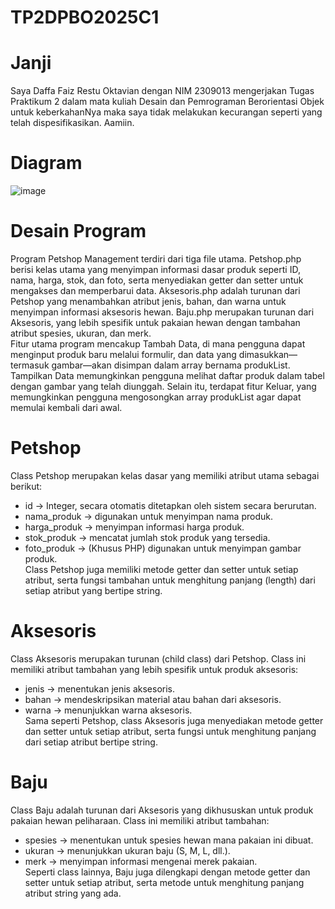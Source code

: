 # TP2DPBO2025C1
# Janji
Saya Daffa Faiz Restu Oktavian dengan NIM 2309013 mengerjakan Tugas Praktikum 2 dalam mata kuliah Desain dan Pemrograman Berorientasi Objek untuk keberkahanNya maka saya tidak melakukan kecurangan seperti yang telah dispesifikasikan. Aamiin.
# Diagram
![image](https://github.com/user-attachments/assets/9ea64a3a-88c7-4b54-8cc3-336c62df6f80)
# Desain Program
Program Petshop Management terdiri dari tiga file utama. Petshop.php berisi kelas utama yang menyimpan informasi dasar produk seperti ID, nama, harga, stok, dan foto, serta menyediakan getter dan setter untuk mengakses dan memperbarui data. Aksesoris.php adalah turunan dari Petshop yang menambahkan atribut jenis, bahan, dan warna untuk menyimpan informasi aksesoris hewan. Baju.php merupakan turunan dari Aksesoris, yang lebih spesifik untuk pakaian hewan dengan tambahan atribut spesies, ukuran, dan merk.  
Fitur utama program mencakup Tambah Data, di mana pengguna dapat menginput produk baru melalui formulir, dan data yang dimasukkan—termasuk gambar—akan disimpan dalam array bernama produkList. Tampilkan Data memungkinkan pengguna melihat daftar produk dalam tabel dengan gambar yang telah diunggah. Selain itu, terdapat fitur Keluar, yang memungkinkan pengguna mengosongkan array produkList agar dapat memulai kembali dari awal.
# Petshop
Class Petshop merupakan kelas dasar yang memiliki atribut utama sebagai berikut:  
- id → Integer, secara otomatis ditetapkan oleh sistem secara berurutan.  
- nama_produk → digunakan untuk menyimpan nama produk.  
- harga_produk → menyimpan informasi harga produk.  
- stok_produk → mencatat jumlah stok produk yang tersedia.  
- foto_produk → (Khusus PHP) digunakan untuk menyimpan gambar produk.  
Class Petshop juga memiliki metode getter dan setter untuk setiap atribut, serta fungsi tambahan untuk menghitung panjang (length) dari setiap atribut yang bertipe string.  
# Aksesoris
Class Aksesoris merupakan turunan (child class) dari Petshop. Class ini memiliki atribut tambahan yang lebih spesifik untuk produk aksesoris:  
- jenis → menentukan jenis aksesoris.  
- bahan → mendeskripsikan material atau bahan dari aksesoris.  
- warna → menunjukkan warna aksesoris.  
Sama seperti Petshop, class Aksesoris juga menyediakan metode getter dan setter untuk setiap atribut, serta fungsi untuk menghitung panjang dari setiap atribut bertipe string.  
# Baju 
Class Baju adalah turunan dari Aksesoris yang dikhususkan untuk produk pakaian hewan peliharaan. Class ini memiliki atribut tambahan:  
- spesies → menentukan untuk spesies hewan mana pakaian ini dibuat.  
- ukuran → menunjukkan ukuran baju (S, M, L, dll.).  
- merk → menyimpan informasi mengenai merek pakaian.  
Seperti class lainnya, Baju juga dilengkapi dengan metode getter dan setter untuk setiap atribut, serta metode untuk menghitung panjang atribut string yang ada.
